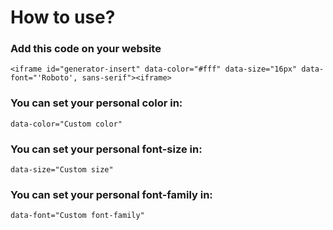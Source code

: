 # How to use?
### Add this code on your website
`<iframe id="generator-insert" data-color="#fff" data-size="16px" data-font="'Roboto', sans-serif"><iframe>`
### You can set your personal color in:
`data-color="Custom color"`
### You can set your personal font-size in:
`data-size="Custom size"`
### You can set your personal font-family in:
`data-font="Custom font-family"`
